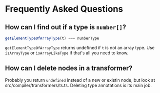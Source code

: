 # Frequently Asked Questions

## How can I find out if a type is `number[]`?

```ts
getElementTypeOfArrayType(t) === numberType
```

`getElementTypeOfArrayType` returns undefined if `t` is not an array type.
Use `isArrayType` or `isArrayLikeType` if that's all you need to know.

## How can I delete nodes in a transformer?

Probably you return `undefined` instead of a new or existin node, but look at src/compiler/transformers/ts.ts.
Deleting type annotations is its main job.

